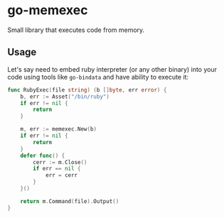 # go-memexec

Small library that executes code from memory.

## Usage

Let's say need to embed ruby interpreter (or any other binary) into your code using tools like `go-bindata` and have ability to execute it:

```go
func RubyExec(file string) (b []byte, err error) {
	b, err := Asset("/bin/ruby")
	if err != nil {
		return
	}

	m, err := memexec.New(b)
	if err != nil {
		return
	}
	defer func() {
		cerr := m.Close() 
		if err == nil {
			err = cerr
		}
	}()

	return m.Command(file).Output()
}
```
